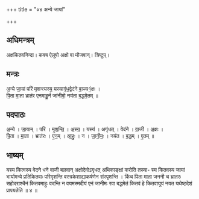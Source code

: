 +++
title = "०४ अन्ये जायां"

+++
## अधिमन्त्रम्
अक्षकितवनिन्दा। कवष ऐलूषो अक्षो वा मौजवान्। त्रिष्टुप्।

## मन्त्रः
अ॒न्ये जा॒यां परि॑ मृशन्त्यस्य॒ यस्यागृ॑ध॒द्वेद॑ने वा॒ज्य१॒॑क्षः ।  
पि॒ता मा॒ता भ्रात॑र एनमाहु॒र्न जा॑नीमो॒ नय॑ता ब॒द्धमे॒तम् ॥

## पदपाठः
अ॒न्ये । जा॒याम् । परि॑ । मृ॒श॒न्ति॒ । अ॒स्य॒ । यस्य॑ । अगृ॑धत् । वेद॑ने । वा॒जी । अ॒क्षः ।  
पि॒ता । मा॒ता । भ्रात॑रः । ए॒न॒म् । आ॒हुः॒ । न । जा॒नी॒मः॒ । नय॑त । ब॒द्धम् । ए॒तम् ॥

## भाष्यम्
यस्य कित्वस्य वेदने धने वाजी बलवान् अक्षोदेवोऽगृधत् अभिकाङ्क्षां करोति तस्या- स्य कितवस्य जायां भार्यामन्ये प्रतिकितवाः परिमृशन्ति वस्त्रकेशाद्याकर्षणेन संस्पृशन्ति । किंच पिता माता जननी च भ्रातरः सहोदराश्चैनं कितवमाहुः वदन्ति न वयमस्मदीयं एनं जानीमः रवा बद्धमेतं कितवं हे कितवायूयं नयत यथेष्टदेशं प्रापयतेति ॥ ४ ॥
